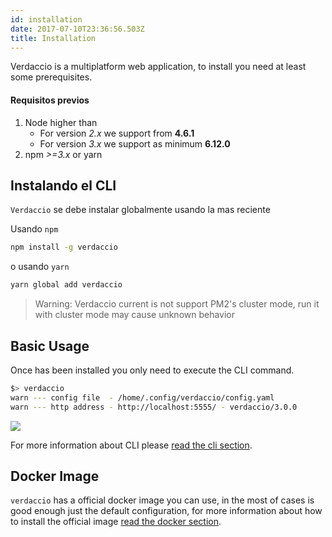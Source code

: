 ```yaml
---
id: installation
date: 2017-07-10T23:36:56.503Z
title: Installation
---
```

Verdaccio is a multiplatform web application, to install you need at least some prerequisites.

#### Requisitos previos

1. Node higher than 
    - For version *2.x* we support from **4.6.1**
    - For version *3.x* we support as minimum **6.12.0**
2. npm *>=3.x* or yarn

## Instalando el CLI

`Verdaccio` se debe instalar globalmente usando la mas reciente

Usando `npm`

```bash
npm install -g verdaccio
```

o usando `yarn`

```bash
yarn global add verdaccio
```

> Warning: Verdaccio current is not support PM2's cluster mode, run it with cluster mode may cause unknown behavior

## Basic Usage

Once has been installed you only need to execute the CLI command.

```bash
$> verdaccio
warn --- config file  - /home/.config/verdaccio/config.yaml
warn --- http address - http://localhost:5555/ - verdaccio/3.0.0
```

![](https://cdn-images-1.medium.com/max/720/1*jDHnZ7_68u5s1lFK2cygnA.gif)

For more information about CLI please [read the cli section](cli.md).

## Docker Image

`verdaccio` has a official docker image you can use, in the most of cases is good enough just the default configuration, for more information about how to install the official image [read the docker section](docker.md).